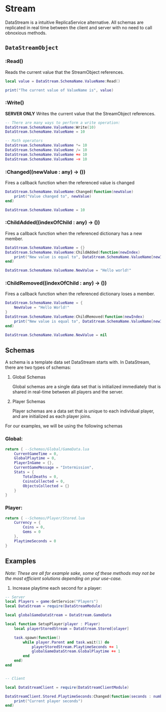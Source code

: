 # Stream

DataStream is a intuitive ReplicaService alternative. All schemas are replicated in real time between the client and server with no need to call obnoxious methods.

## `DataStreamObject`

### **:Read()**
Reads the current value that the StreamObject references.

```lua
local value = DataStream.SchemaName.ValueName:Read()

print("The current value of ValueName is", value)
```

### **:Write()**
**SERVER ONLY** Writes the current value that the StreamObject references.

```lua
-- There are many ways to perform a write operation:
DataStream.SchemaName.ValueName:Write(10)
DataStream.SchemaName.ValueName = 10

-- Math operators
DataStream.SchemaName.ValueName *= 10
DataStream.SchemaName.ValueName /= 10
DataStream.SchemaName.ValueName += 10
DataStream.SchemaName.ValueName -= 10
```

### **:Changed((newValue : any) -> ())**
Fires a callback function when the referenced value is changed

```lua
DataStream.SchemaName.ValueName:Changed(function(newValue)
    print("Value changed to", newValue)
end)

DataStream.SchemaName.ValueName = 10
```

### **:ChildAdded((indexOfChild : any) -> ())**
Fires a callback function when the referenced dictionary has a new member.

```lua
DataStream.SchemaName.ValueName = {}
DataStream.SchemaName.ValueName:ChildAdded(function(newIndex)
    print("New value is equal to", DataStream.SchemaName.ValueName[newIndex]:Read())
end)

DataStream.SchemaName.ValueName.NewValue = "Hello world!"
```

### **:ChildRemoved((indexOfChild : any) -> ())**
Fires a callback function when the referenced dictionary loses a member.

```lua
DataStream.SchemaName.ValueName = {
    NewValue = "Hello World!"
}
DataStream.SchemaName.ValueName:ChildRemoved(function(newIndex)
    print("New value is equal to", DataStream.SchemaName.ValueName[newIndex]:Read())
end)

DataStream.SchemaName.ValueName.NewValue = nil
```

## Schemas

A schema is a template data set DataStream starts with. In DataStream, there are two types of schemas:

1. Global Schemas
   
   Global schemas are a single data set that is initialized immediately that is shared in real-time between all players and the server.
   
2. Player Schemas 
   
    Player schemas are a data set that is unique to each individual player, and are initialized as each player joins.

For our examples, we will be using the following schemas

### Global:
```lua
return { --Schemas/Global/GameData.lua
    CurrentGameTime = 0,
    GlobalPlaytime = 0,
    PlayerInGame = {},
    CurrentGameMessage = "Intermission",
    Stats = {
        TotalDeaths = 0,
        CoinsCollected = 0,
        ObjectsCollected = {}
    }
}
```

### Player:
```lua
return { --Schemas/Player/Stored.lua
    Currency = {
        Coins = 0,
        Gems = 0
    },
    PlaytimeSeconds = 0
}
```

## Examples

*Note: These are all for example sake, some of these methods may not be the most efficient solutions depending on your use-case.*

1. Increase playtime each second for a player:

```lua
-- Server
local Players = game:GetService("Players")
local DataStream = require(DataStreamModule)

local globalGameDataStream = DataStream.GameData

local function SetupPlayer(player : Player)
    local playerStoredStream = DataStream.Stored[olayer]

    task.spawn(function()
        while player.Parent and task.wait(1) do
            playerStoredStream.PlaytimeSeconds += 1
            globalGameDataStream.GlobalPlaytime += 1
        end
    end)
end


-- Client

local DataStreamClient = require(DataStreamClientModule)

DataStreamClient.Stored.PlaytimeSeconds:Changed(function(seconds : number)
    print("Current player seconds")
end)

```